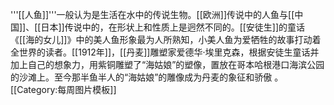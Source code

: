 '''[[人鱼]]'''一般认为是生活在水中的传说生物。[[欧洲]]传说中的人鱼与[[中国]]、[[日本]]传说中的，在形状上和性质上是迥然不同的。[[安徒生]]的童话《[[海的女儿]]》中的美人鱼形象最为人所熟知，小美人鱼为爱牺牲的故事打动着全世界的读者。[[1912年]]，[[丹麦]]雕塑家爱德华·埃里克森，根据安徒生童话并加上自己的想象力，用紫铜雕塑了“海姑娘”的塑像，置放在哥本哈根港口海滨公园的沙滩上。至今那半鱼半人的“海姑娘”的雕像成为丹麦的象征和骄傲 。
<noinclude>[[Category:每周图片模板]]</noinclude>